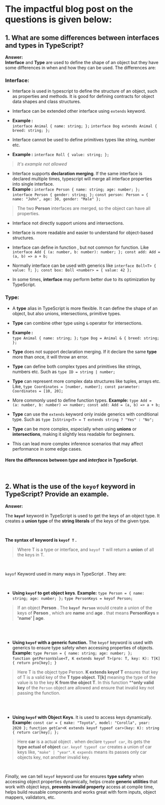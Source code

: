 
# The impactful blog post on the questions is given below:

  

## 1. What are some differences between interfaces and types in TypeScript?

**Answer:**   
**Interface** and **Type** are used to define the shape of an object but they have some differences in when and how they can be used. The differences are:

### Interface:

* Interface is used in typescript to define the structure of an object, such as properties and methods. It is good for defining contracts for object data shapes and class structures.

* Interface can be extended other interface using `extends` keyword.

*  **Example :**  
`interface Animal {
  name: string;
};` 
`interface Dog extends Animal {
  breed: string;
};`

* Interface cannot be used to define primitives types like string, number etc.
*  **Example :**  `interface Roll {
  value: string;
};`   

> *It's  example not allowed*
* Interface supports **declaration merging**. If the same interface is declared multiple times,  typescript will merge all interface properties into single interface.
*  **Example :** 
`interface Person {
  name: string;
  age: number;
};` 
`interface Person {
  gender: string;
};` 
`const person: Person = {
  name: "John",
  age: 30,
  gender: "Male"
};` 
> The two **Person** interfaces are merged, so the object can have all  properties.

* Interface not directly support unions and intersections.

* Interface is  more readable and easier to understand for object-based structures.

* Interface can define in function ,  but not common for function. Like `interface Add {
  (a: number, b: number): number;
};
const add: Add = (a, b) => a + b;` 

* Normally interface can be used with generics like `interface Boll<T> {
  value: T;
};
const box: Boll <number> = { value: 42 };`

* In some times, **interface** may perform better due to its optimization by TypeScript.

### Type:

* A **type** alias in TypeScript is more flexible. It can define the shape of an object, but also unions, intersections,  primitive types.

* **Type** can combine other type using `&` operator for intersections. 
*  **Example :**  
`type Animal {
  name: string;
};` 
`type Dog = Animal & {
  breed: string;
};`

* **Type** does not support declaration merging. If it declare the same **type** more than once, it will throw an error.

* **Type** can define both complex types and primitives like strings, numbers etc. Such as `type ID = string | number;`

* **Type** can represent more complex data structures like tuples, arrays etc. Like, `type Coordinates = [number, number];
const parameter: Coordinates = [10, 20];`

* More commonly used to define function types. **Example:** 
`type Add = (a: number, b: number) => number;
const add: Add = (a, b) => a + b;`

* **Type** can use the `extends` keyword only inside generics with conditional type. Such as `type IsString<T> = T extends string ? "Yes" : "No";`

* **Type**  can be more complex, especially when using **unions** or **intersections**, making it slightly less readable for beginners.

* This can lead  more complex inference scenarios that may affect performance in some edge cases.

#### Here the differences between *type* and *interface* in TypeScript.
<br/>


## 2. What is the use of the `keyof` keyword in TypeScript? Provide an example.
**Answer:** 

The **`keyof`**  keyword in TypeScript is used to get the keys of an object type. It creates a **union type** of the **string literals** of the keys of the given type.

<br/>

**The syntax of keyword is `keyof T` .**

> Where  T is a type or interface, and `keyof T` will return a **union**
> of all the keys in T.

<br/>


`keyof` Keyword used in many ways in TypeScript . They are:

<br/> 

*  **Using `keyof` to get object keys**. **Example:**  `type Person = {
  name: string;
  age: number;
};` `type PersonKeys = keyof Person;` 

> If an object **Person** . The **`keyof Person`**    would create a union of the keys of **Person** , which are **name** and **age** . that means **PersonKeys = 'name' | age**.
> 

<br/>
<br/>

*  **Using `keyof` with a generic function.** The `keyof` keyword is used with generics to ensure type safety when accessing properties of objects.
**Example:**  `type Person = {
  name: string;
  age: number;
};`  
`function getPersonValue<T, K extends keyof T>(pro: T, key: K): T[K] {
  return pro[key];
}`

> Here T is the object type Person.  **K extends keyof  T**  ensures that key of T is a valid key of the **T type object**.  **T[k]** meaning the type of the value is to the key **K from the object T**.  In this function ****only valid key** of the `Person` object are allowed and ensure that invalid key not passing the function. 

<br/>
<br/>

* **Using `keyof` with Object Keys**. It is used to access keys dynamically. **Example:** `const car = {
  make: "Toyota",
  model: "Corolla",
  year: 2020
};`  `function getCar<K extends keyof typeof car>(key: K): string {
  return car[key];
};`

> Here **car** is a actual object . when declare `typeof car`, its gets the **type actual of object** `car`.  `keyof typeof car` creates a union of  car  keys like, `"make" | "year"`. `K expends` means its  passes only car objects key, not another invalid key. 

<br/>


*Finally,* we can tell `keyof` keyword use for ensures **type safety** when accessing object properties dynamically, helps create **generic utilities** that work with object keys, **prevents invalid property** access at compile time, helps build reusable components and works great with form inputs, object mappers, validators, etc.